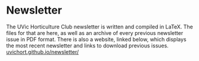 # Newsletter  
The UVic Horticulture Club newsletter is written and compiled in LaTeX. The files for that are here, as well as an archive of every previous newsletter issue in PDF format. There is also a website, linked below, which displays the most recent newsletter and links to download previous issues.  
[uvichort.github.io/newsletter/](https://uvichort.github.io/newsletter/)
